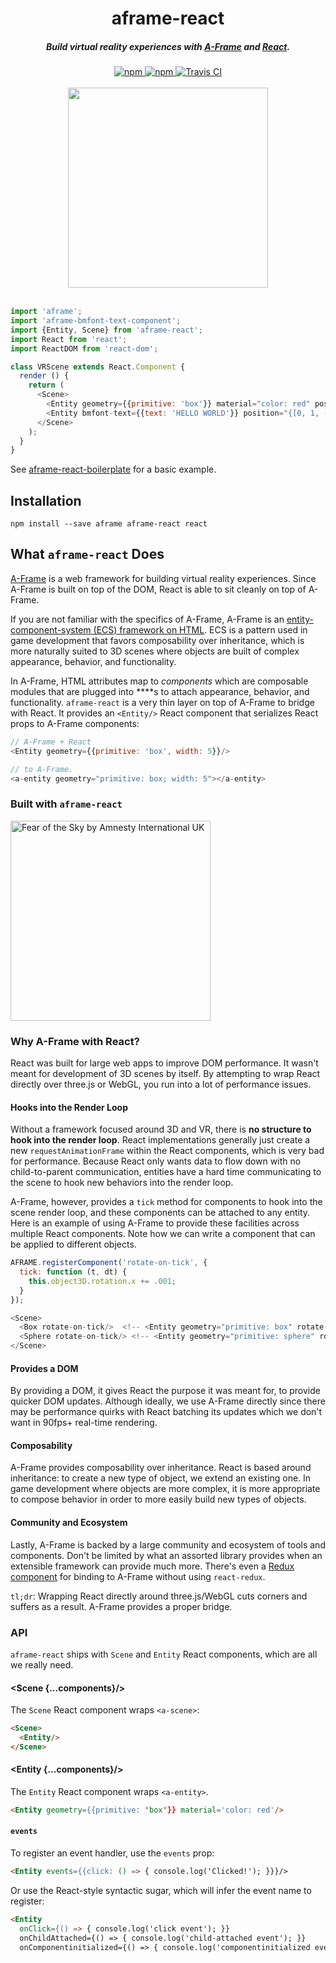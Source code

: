 <h1 align="center">aframe-react</h1>

<h5 align="center">
  Build virtual reality experiences with <b><a href="https://aframe.io">A-Frame</a></b> and <b><a href="https://facebook.github.io/react/">React</a></b>.
</h5>

<div align="center">
  <a href="https://npmjs.org/package/aframe-react">
    <img src="https://img.shields.io/npm/v/aframe-react.svg?style="flat-square" alt="npm" />
  </a>
  <a href="https://npmjs.org/package/aframe-react">
    <img src="https://img.shields.io/npm/dm/aframe-react.svg?style="flat-square" alt="npm" />
  </a>
  <a href="http://travis-ci.org/ngokevin/aframe-react">
    <img src="https://secure.travis-ci.org/ngokevin/aframe-react.svg?branch=master" alt="Travis CI" />
  </a>
</div>

<br/>
<div align="center">
  <img src="https://cloud.githubusercontent.com/assets/674727/19173367/d6590832-8bdb-11e6-9336-658b00bc0460.png" height="320">
</div>
<br/>

```js
import 'aframe';
import 'aframe-bmfont-text-component';
import {Entity, Scene} from 'aframe-react';
import React from 'react';
import ReactDOM from 'react-dom';

class VRScene extends React.Component {
  render () {
    return (
      <Scene>
        <Entity geometry={{primitive: 'box'}} material="color: red" position={[0, 0, -5]}/>
        <Entity bmfont-text={{text: 'HELLO WORLD'}} position="{[0, 1, -5]}"/>
      </Scene>
    );
  }
}
```

See [aframe-react-boilerplate](https://github.com/ngokevin/aframe-react-boilerplate)
for a basic example.

## Installation

```
npm install --save aframe aframe-react react
```

## What `aframe-react` Does

[A-Frame](https://aframe.io) is a web framework for building virtual reality
experiences. Since A-Frame is built on top of the DOM, React is able to sit
cleanly on top of A-Frame.

If you are not familiar with the specifics of A-Frame, A-Frame is an
[entity-component-system (ECS) framework on
HTML](https://aframe.io/docs/0.3.0/core/). ECS is a pattern used in game
development that favors composability over inheritance, which is more naturally
suited to 3D scenes where objects are built of complex appearance, behavior,
and functionality.

In A-Frame, HTML attributes map to *components* which are composable modules
that are plugged into **<a-entity>**s to attach appearance, behavior, and
functionality. `aframe-react` is a very thin layer on top of A-Frame to bridge
with React. It provides an `<Entity/>` React component that serializes React
props to A-Frame components:

```js
// A-Frame + React
<Entity geometry={{primitive: 'box', width: 5}}/>

// to A-Frame.
<a-entity geometry="primitive: box; width: 5"></a-entity>
```

### Built with `aframe-react`

<a href="http://360syria.com">
<img width="320" alt="Fear of the Sky by Amnesty International UK" src="https://cloud.githubusercontent.com/assets/674727/19344336/a5830bbe-90ee-11e6-9f68-2c23a9be4e95.png">
</a>

### Why A-Frame with React?

React was built for large web apps to improve DOM performance. It wasn't meant
for development of 3D scenes by itself. By attempting to wrap React directly
over three.js or WebGL, you run into a lot of performance issues.

#### Hooks into the Render Loop

Without a framework focused around 3D and VR, there is **no structure to hook
into the render loop**. React implementations generally just create a new
`requestAnimationFrame` within the React components, which is very bad for
performance. Because React only wants data to flow down with no child-to-parent
communication, entities have a hard time communicating to the scene to hook new
behaviors into the render loop.

A-Frame, however, provides a `tick` method for components to hook into the
scene render loop, and these components can be attached to any entity. Here
is an example of using A-Frame to provide these facilities across multiple
React components. Note how we can write a component that can be applied to
different objects.

```js
AFRAME.registerComponent('rotate-on-tick', {
  tick: function (t, dt) {
    this.object3D.rotation.x += .001;
  }
});

<Scene>
  <Box rotate-on-tick/>  <!-- <Entity geometry="primitive: box" rotate-on-tick/> -->
  <Sphere rotate-on-tick/> <!-- <Entity geometry="primitive: sphere" rotate-on-tick/> -->
</Scene>
```

#### Provides a DOM

By providing a DOM, it gives React the purpose it was meant for, to provide
quicker DOM updates. Although ideally, we use A-Frame directly since there may
be performance quirks with React batching its updates which we don't want in
90fps+ real-time rendering.

#### Composability

A-Frame provides composability over inheritance.  React is based around
inheritance: to create a new type of object, we extend an existing one. In game
development where objects are more complex, it is more appropriate to compose
behavior in order to more easily build new types of objects.

#### Community and Ecosystem

Lastly, A-Frame is backed by a large community and ecosystem of tools and
components. Don't be limited by what an assorted library provides when an
extensible framework can provide much more. There's even a [Redux
component](https://github.com/ngokevin/kframe/tree/master/components/redux) for
binding to A-Frame without using `react-redux`.

`tl;dr`: Wrapping React directly around three.js/WebGL cuts corners and suffers
as a result. A-Frame provides a proper bridge.

### API

`aframe-react` ships with `Scene` and `Entity` React components, which are all
we really need.

#### \<Scene {...components}/>

The `Scene` React component wraps `<a-scene>`:

```html
<Scene>
  <Entity/>
</Scene>
```

#### \<Entity {...components}/>

The `Entity` React component wraps `<a-entity>`.

```html
<Entity geometry={{primitive: 'box'}} material='color: red'/>
```

#### `events`

To register an event handler, use the `events` prop:

```html
<Entity events={{click: () => { console.log('Clicked!'); }}}/>
```

Or use the React-style syntactic sugar, which will infer the event name to
register:

```html
<Entity
  onClick={() => { console.log('click event'); }}
  onChildAttached={() => { console.log('child-attached event'); }}
  onComponentinitialized={() => { console.log('componentinitialized event'); }}/>
```
